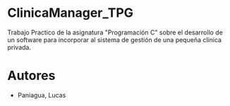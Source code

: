 # ClinicaManager_TPG
Trabajo Practico de la asignatura "Programación C" sobre el desarrollo de un software para incorporar al sistema de gestión de una pequeña clínica privada.

# Autores
- Paniagua, Lucas